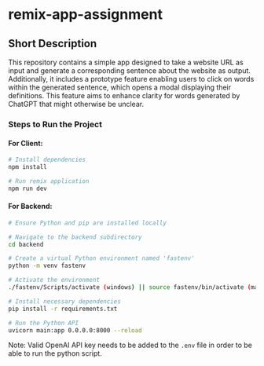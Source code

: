# remix-app-assignment

## Short Description

This repository contains a simple app designed to take a website URL as input and generate a corresponding sentence about the website as output. Additionally, it includes a prototype feature enabling users to click on words within the generated sentence, which opens a modal displaying their definitions. This feature aims to enhance clarity for words generated by ChatGPT that might otherwise be unclear.

### Steps to Run the Project

#### For Client:

```bash
# Install dependencies
npm install

# Run remix application
npm run dev
```

#### For Backend:
```bash
# Ensure Python and pip are installed locally

# Navigate to the backend subdirectory
cd backend

# Create a virtual Python environment named 'fastenv'
python -m venv fastenv

# Activate the environment
./fastenv/Scripts/activate (windows) || source fastenv/bin/activate (macos)

# Install necessary dependencies
pip install -r requirements.txt

# Run the Python API
uvicorn main:app 0.0.0.0:8000 --reload
```

Note: Valid OpenAI API key needs to be added to the ```.env``` file in order to be able to run the python script.




